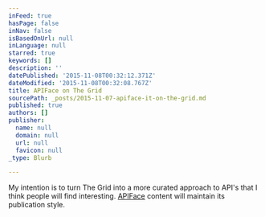 ```yaml
---
inFeed: true
hasPage: false
inNav: false
isBasedOnUrl: null
inLanguage: null
starred: true
keywords: []
description: ''
datePublished: '2015-11-08T00:32:12.371Z'
dateModified: '2015-11-08T00:32:08.767Z'
title: APIFace on The Grid
sourcePath: _posts/2015-11-07-apiface-it-on-the-grid.md
published: true
authors: []
publisher:
  name: null
  domain: null
  url: null
  favicon: null
_type: Blurb

---
```

My intention is to turn The Grid into a more curated approach to API's that I think people will find interesting. [APIFace][0] content will maintain its publication style.

[0]: http://apiface.pinion.co.il/